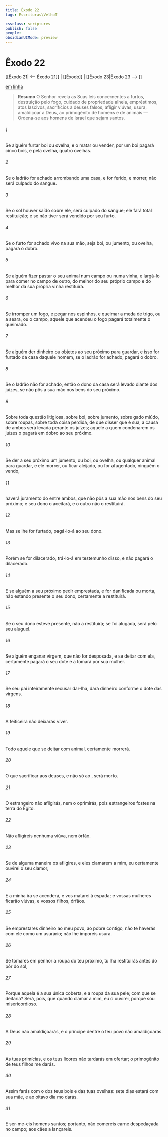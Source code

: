 ```yaml
---
title: Êxodo 22
tags: Escrituras\VelhoT

cssclass: scriptures
publish: false
people:
obsidianUIMode: preview
---
```


# Êxodo 22
[[Êxodo 21| <-- Êxodo 21]] | [[Êxodo]] | [[Êxodo 23|Êxodo 23 --> ]]

[em linha](https://churchofjesuschrist.org/study/scriptures/ot/ex/22?lang=por)

> __Resumo__
O Senhor revela as Suas leis concernentes a furtos, destruição pelo fogo, cuidado de propriedade alheia, empréstimos, atos lascivos, sacrifícios a deuses falsos, afligir viúvas, usura, amaldiçoar a Deus, ao primogênito de homens e de animais — Ordena-se aos homens de Israel que sejam santos.

###### 1 
Se alguém furtar boi ou ovelha, e o matar ou vender, por um boi pagará cinco bois, e pela ovelha, quatro ovelhas.

###### 2 
Se o ladrão for achado arrombando uma casa, e for ferido, e morrer,  não será culpado do sangue.

###### 3 
Se o sol houver saído sobre ele, será culpado do sangue; ele fará total restituição; e se não tiver  será vendido por seu furto.

###### 4 
Se o furto for achado vivo na sua mão, seja boi, ou jumento, ou ovelha, pagará o dobro.

###### 5 
Se alguém fizer pastar o seu animal num campo ou numa vinha, e largá-lo para comer no campo de outro, do melhor do seu próprio campo e do melhor da sua própria vinha restituirá.

###### 6 
Se irromper um fogo, e pegar nos espinhos, e queimar a meda de trigo, ou a seara, ou o campo, aquele que acendeu o fogo pagará totalmente o queimado.

###### 7 
Se alguém der dinheiro ou objetos ao seu próximo para guardar, e isso for furtado da casa daquele homem, se o ladrão for achado, pagará o dobro.

###### 8 
Se o ladrão não for achado, então o dono da casa será levado diante dos juízes,  se não pôs a sua mão nos bens do seu próximo.

###### 9 
Sobre toda questão litigiosa, sobre boi, sobre jumento, sobre gado miúdo, sobre roupas, sobre toda coisa perdida, de que  disser que é sua, a causa de ambos será levada perante os juízes; aquele a quem condenarem os juízes o pagará em dobro ao seu próximo.

###### 10 
Se  der a seu próximo um jumento, ou boi, ou ovelha, ou qualquer animal para guardar, e ele morrer, ou ficar aleijado, ou for afugentado, ninguém o vendo,

###### 11 
 haverá juramento do  entre ambos, que não pôs a sua mão nos bens do seu próximo; e seu dono o aceitará, e o outro não o restituirá.

###### 12 
Mas se lhe for furtado, pagá-lo-á ao seu dono.

###### 13 
Porém se  for dilacerado, trá-lo-á em testemunho disso, e não pagará o dilacerado.

###### 14 
E se alguém a seu próximo pedir  emprestada, e for danificada ou morta, não estando presente o seu dono, certamente a restituirá.

###### 15 
Se o seu dono esteve presente, não a restituirá; se foi alugada, será pelo seu aluguel.

###### 16 
Se alguém enganar  virgem, que não for desposada, e se deitar com ela, certamente pagará o seu dote e a tomará por sua mulher.

###### 17 
Se seu pai inteiramente recusar dar-lha, dará dinheiro conforme o dote das virgens.

###### 18 
A feiticeira não deixarás viver.

###### 19 
Todo aquele que se deitar com animal, certamente morrerá.

###### 20 
O que sacrificar aos deuses, e não só ao , será morto.

###### 21 
O estrangeiro não afligirás, nem o oprimirás, pois estrangeiros fostes na terra do Egito.

###### 22 
Não afligireis nenhuma viúva, nem órfão.

###### 23 
Se de alguma maneira os afligires, e eles clamarem a mim, eu certamente ouvirei o seu clamor,

###### 24 
E a minha ira se acenderá, e vos matarei à espada; e vossas mulheres ficarão viúvas, e vossos filhos, órfãos.

###### 25 
Se emprestares dinheiro ao meu povo, ao pobre  contigo, não te haverás com ele como um usurário; não lhe imporeis usura.

###### 26 
Se tomares em penhor a roupa do teu próximo, tu lha restituirás antes do pôr do sol,

###### 27 
Porque aquela é a sua única coberta, e a roupa da sua pele; com que se deitaria? Será, pois, que quando clamar a mim, eu o ouvirei, porque sou misericordioso.

###### 28 
A Deus não amaldiçoarás, e o príncipe dentre o teu povo não amaldiçoarás.

###### 29 
As tuas primícias, e os teus licores não tardarás em ofertar; o primogênito de teus filhos me darás.

###### 30 
Assim farás com o dos teus bois e das tuas ovelhas: sete dias estará com sua mãe, e ao oitavo dia mo darás.

###### 31 
E ser-me-eis homens santos; portanto, não comereis carne despedaçada no campo; aos cães a lançareis.

